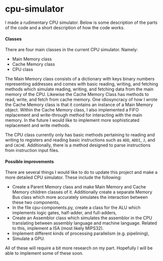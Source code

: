 # cpu-simulator

I made a rudimentary CPU simulator. Below is some description of the parts of the code and a short description of how the code works. 

#### Classes ####

There are four main classes in the current CPU simulator. Namely:

  - Main Memory class
  - Cache Memory class
  - CPU class 
  
The Main Memory class consists of a dictionary with keys binary numbers representing addresses and comes with basic reading, writing, and fetching methods which simulate reading, writing, and fetching data from the main memory of the CPU. Likewise the Cache Memory Class has methods to read, write, and fetch from cache memory. One idiosyncracy of how I wrote the Cache Memory class is that it contains an instance of a Main Memory object. Within the Cache Memory class, I also implemented a FIFO replacement and write-through method for interacting with the main memory. In the future I would like to implement more sophisticated replacement and write methods. 

The CPU class currently only has basic methods pertaining to reading and writing to registers and reading basic instructions such as `ADD`, `ADDI`, `J`, and and `CACHE`. Additionally, there is a method designed to parse instructions from instruction input files. 

#### Possible improvements ####

There are several things I would like to do to update this project and make a more detailed CPU simulator. These include the following:

  - Create a Parent Memory class and make Main Memory and Cache Memory children classes of it. Additionally create a separate Memory Bus class which more accurately simulates the interaction between these two components, 
  - In the file cpu-components.py, create a class for the ALU which implements logic gates, half-adder, and full-adders, 
  - Create an Assemblor class which simulates the assemblor in the CPU translating between assembly language and machine language. Related to this, implement a ISA (most likely MIPS32). 
  - Implement different kinds of processing parallelism (e.g. pipelining), 
  - Simulate a GPU.
  
 All of these will require a bit more research on my part. Hopefully I will be able to implement some of these soon. 
